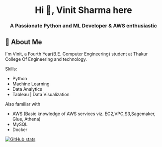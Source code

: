 <h1 align="center">Hi 👋, Vinit Sharma here</h1>
<h3 align="center">A Passionate Python and ML Developer & AWS enthusiastic</h3>

## 🚀 About Me
I'm Vinit, a Fourth Year(B.E. Computer Engineering) student at Thakur College Of Engineering and technology.


Skills:  
- Python 
- Machine Learning 
- Data Analytics
- Tableau | Data Visualization

Also familiar with  
- AWS (Basic knowledge of AWS services viz. EC2,VPC,S3,Sagemaker, Glue, Athena)
- MySQL
- Docker




[![GitHub stats](https://github-readme-stats.vercel.app/api?username=sVinit108&theme=merko&show_icons=true)](https://github.com/sVinit108)


<!--
**sVinit108/sVinit108** is a ✨ _special_ ✨ repository because its `README.md` (this file) appears on your GitHub profile.

Here are some ideas to get you started:

- 🔭 I’m currently working on ...
- 🌱 I’m currently learning ...
- 👯 I’m looking to collaborate on ...
- 🤔 I’m looking for help with ...
- 💬 Ask me about ...
- 📫 How to reach me: ...
- 😄 Pronouns: ...
- ⚡ Fun fact: ...
-->

